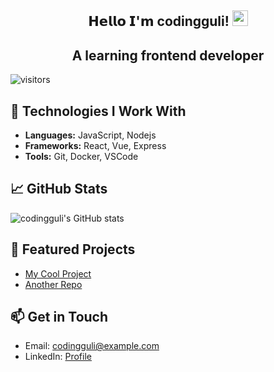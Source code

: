 <p align="center">
  <h2 height="200px" align="center">𝗛𝗲𝗹𝗹𝗼 𝗜'𝗺 codingguli! <img src="https://cdn.jsdelivr.net/gh/MaleWeb/picture/images/techblog/hi.gif" width="25"></h2>
  <h2 align="center">A learning frontend developer</h3>
</p>

![visitors](https://visitor-badge.glitch.me/badge?page_id=codingguli)

## 🔧 Technologies I Work With
- **Languages:** JavaScript, Nodejs
- **Frameworks:** React, Vue, Express
- **Tools:** Git, Docker, VSCode

## 📈 GitHub Stats
![codingguli's GitHub stats](https://github-readme-stats.vercel.app/api?username=codingguli&show_icons=true&theme=radical)

## 🌟 Featured Projects
- [My Cool Project](https://github.com/codingguli/my-cool-project)
- [Another Repo](https://github.com/codingguli/another-repo)

## 📫 Get in Touch
- Email: codingguli@example.com
- LinkedIn: [Profile](https://linkedin.com/in/codingguli)
